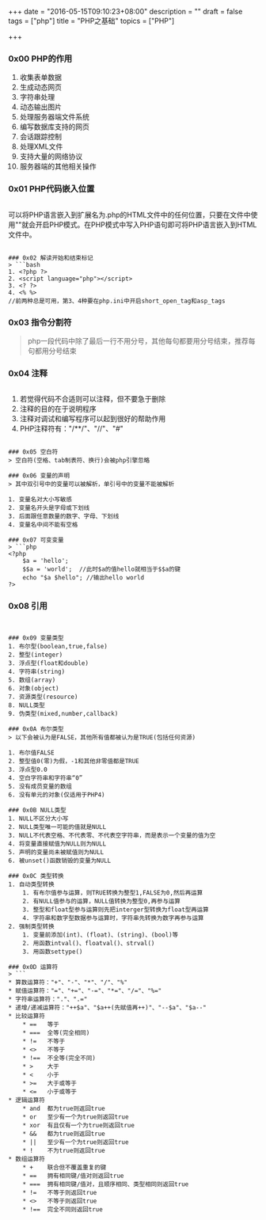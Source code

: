 +++
date = "2016-05-15T09:10:23+08:00"
description = ""
draft = false
tags = ["php"]
title = "PHP之基础"
topics = ["PHP"]

+++

### 0x00 PHP的作用
1. 收集表单数据
2. 生成动态网页
3. 字符串处理
4. 动态输出图片
5. 处理服务器端文件系统
6. 编写数据库支持的网页
7. 会话跟踪控制
8. 处理XML文件
9. 支持大量的网络协议
10. 服务器端的其他相关操作

### 0x01 PHP代码嵌入位置
> ```php
可以将PHP语言嵌入到扩展名为.php的HTML文件中的任何位置，只要在文件中使用"<?php"起始符和终止符"?>"就会开启PHP模式。在PHP模式中写入PHP语句即可将PHP语言嵌入到HTML文件中。
```

### 0x02 解读开始和结束标记
> ```bash
1. <?php ?>
2. <script language="php"></script>
3. <? ?>
4. <% %>
//前两种总是可用，第3、4种要在php.ini中开启short_open_tag和asp_tags
```

### 0x03 指令分割符
> php一段代码中除了最后一行不用分号，其他每句都要用分号结束，推荐每句都用分号结束

### 0x04 注释
> ```php
1. 若觉得代码不合适则可以注释，但不要急于删除
2. 注释的目的在于说明程序
3. 注释对调试和编写程序可以起到很好的帮助作用
4. PHP注释符有："/**/"、"//"、"#"
```

### 0x05 空白符
> 空白符(空格、tab制表符、换行)会被php引擎忽略

### 0x06 变量的声明
> 其中双引号中的变量可以被解析，单引号中的变量不能被解析

1. 变量名对大小写敏感
2. 变量名开头是字母或下划线
3. 后面跟任意数量的数字、字母、下划线
4. 变量名中间不能有空格

### 0x07 可变变量
> ```php
<?php
    $a = 'hello';
    $$a = 'world';  //此时$a的值hello就相当于$$a的键
    echo "$a $hello"; //输出hello world
?>
```

### 0x08 引用
> ```php
<?php
    $a = 123;
    $b = $a;
    $a = 456;   //此时$a为456,$b为123
    $c = &$b;
    $b = 111;  //此时$b和$c都是111
?>
```

### 0x09 变量类型
1. 布尔型(boolean,true,false)
2. 整型(integer)
3. 浮点型(float和double)
4. 字符串(string)
5. 数组(array)
6. 对象(object)
7. 资源类型(resource)
8. NULL类型
9. 伪类型(mixed,number,callback)

### 0x0A 布尔类型
> 以下会被认为是FALSE，其他所有值都被认为是TRUE(包括任何资源)

1. 布尔值FALSE
2. 整型值0(零)为假，-1和其他非零值都是TRUE
3. 浮点型0.0
4. 空白字符串和字符串“0”
5. 没有成员变量的数组
6. 没有单元的对象(仅适用于PHP4)

### 0x0B NULL类型
1. NULL不区分大小写
2. NULL类型唯一可能的值就是NULL
3. NULL不代表空格、不代表零、不代表空字符串，而是表示一个变量的值为空
4. 将变量直接赋值为NULL则为NULL
5. 声明的变量尚未被赋值则为NULL
6. 被unset()函数销毁的变量为NULL

### 0x0C 类型转换
1. 自动类型转换
    1. 有布尔值参与运算，则TRUE转换为整型1,FALSE为0,然后再运算
    2. 有NULL值参与的运算，NULL值转换为整型0,再参与运算
    3. 整型和float型参与运算则先把interger型转换为float型再运算
    4. 字符串和数字型数据参与运算时，字符串先转换为数字再参与运算
2. 强制类型转换
    1. 变量前添加(int)、(float)、(string)、(bool)等
    2. 用函数intval()、floatval()、strval()
    3. 用函数settype()

### 0x0D 运算符
> ```
* 算数运算符："+"、"-"、"*"、"/"、"%"
* 赋值运算符："="、"+="、"-="、"*="、"/="、"%="
* 字符串运算符："."、".="
* 递增/递减运算符："++$a"、"$a++(先赋值再++)"、"--$a"、"$a--"
* 比较运算符
    * ==   等于
    * ===  全等(完全相同)
    * !=   不等于
    * <>   不等于
    * !==  不全等(完全不同)
    * >    大于
    * <    小于
    * >=   大于或等于
    * <=   小于或等于
* 逻辑运算符
    * and  都为true则返回true
    * or   至少有一个为true则返回true
    * xor  有且仅有一个为true则返回true
    * &&   都为true则返回true
    * ||   至少有一个为true则返回true
    * !    不为true则返回true
* 数组运算符
    * +    联合但不覆盖重复的键
    * ==   拥有相同键/值对则返回true
    * ===  拥有相同键/值对，且顺序相同、类型相同则返回true
    * !=   不等于则返回true
    * <>   不等于则返回true
    * !==  完全不同则返回true
```